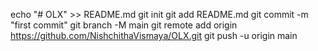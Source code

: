 echo "# OLX" >> README.md
git init
git add README.md
git commit -m "first commit"
git branch -M main
git remote add origin https://github.com/NishchithaVismaya/OLX.git
git push -u origin main
